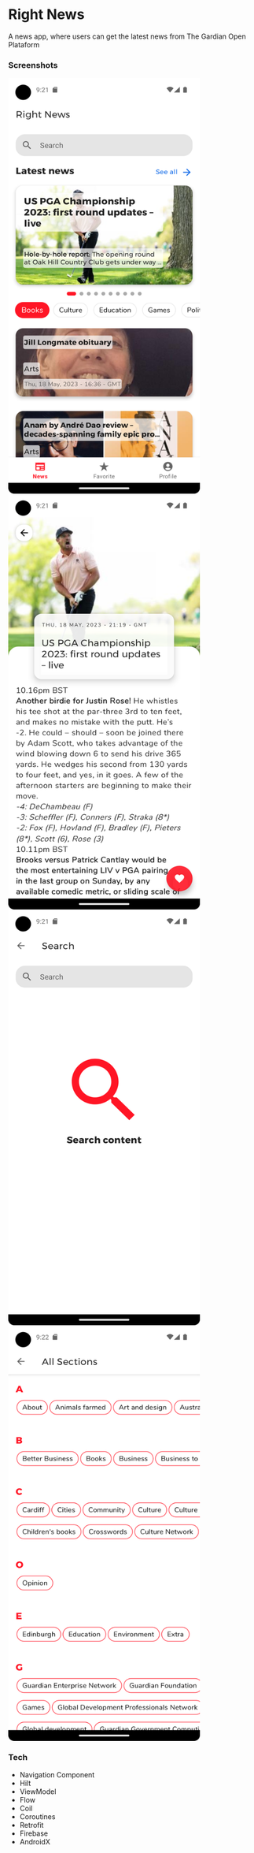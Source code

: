 # Right News

A news app, where users can get the latest news from The Gardian Open Plataform

### Screenshots

<img src="https://raw.githubusercontent.com/cailloutr/right-news/main/screenshots/HomeScreen.png" style="width: 390px; height: 844px; display: flex;"/> <img src="https://raw.githubusercontent.com/cailloutr/right-news/main/screenshots/DetailsScreen.png" style="width: 390px; height: 844px; display: flex;"/> <img src="https://raw.githubusercontent.com/cailloutr/right-news/main/screenshots/SearchScreen.png" style="width: 390px; height: 844px; display: flex;"/> <img src="https://raw.githubusercontent.com/cailloutr/right-news/main/screenshots/AllSectionsScreen.png" style="width: 390px; height: 844px; display: flex;"/> 

### Tech
- Navigation Component
- Hilt
- ViewModel
- Flow
- Coil
- Coroutines
- Retrofit
- Firebase
- AndroidX
